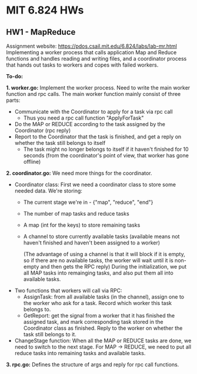 # MIT 6.824 HWs
## HW1 - MapReduce
Assignment website: https://pdos.csail.mit.edu/6.824/labs/lab-mr.html
Implementing a worker process that calls application Map and Reduce functions and handles reading and writing files, and a coordinator process that hands out tasks to workers and copes with failed workers.

**To-do:**

**1. worker.go:** 
Implement the worker process. Need to write the main worker function and rpc calls. 
The main worker function mainly consist of three parts:
  - Communicate with the Coordinator to apply for a task via rpc call
    - Thus you need a rpc call function "ApplyForTask"     
  - Do the MAP or REDUCE according to the task assigned by the Coordinator (rpc reply)
  - Report to the Coordinator that the task is finished, and get a reply on whether the task still belongs to itself
    - The task might no longer belongs to itself if it haven't finished for 10 seconds (from the coordinator's point of view, that worker has gone offline)

**2. coordinator.go:**
We need more things for the coordinator. 
  - Coordinator class:
    First we need a coordinator class to store some needed data. We're storing:
    - The current stage we're in - {"map", "reduce", "end"}
    - The number of map tasks and reduce tasks
    - A map (int for the keys) to store remaining tasks
    - A channel to store currently available tasks (available means not haven't finished and haven't been assigned to a worker)
      
      (The advantage of using a channel is that it will block if it is empty, so if there are no available tasks, the worker will wait until it is non-empty and then gets the RPC reply)
    During the initialization, we put all MAP tasks into remainging tasks, and also put them all into available tasks.
  - Two functions that workers will call via RPC:
    - AssignTask: from all available tasks (in the channel), assign one to the worker who ask for a task. Record which worker this task belongs to.
    - GetReport: get the signal from a worker that it has finished the assigned task, and mark corresponding task stored in the Coordinator class as finished. Reply to the worker on whether the task still belongs to it. 
  - ChangeStage function: When all the MAP or REDUCE tasks are done, we need to switch to the next stage. For MAP -> REDUCE, we need to put all reduce tasks into remaining tasks and available tasks. 

**3. rpc.go:**
Defines the structure of args and reply for rpc call functions.
